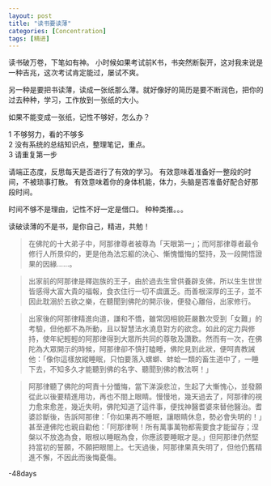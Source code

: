 ```yaml
---
layout: post
title: "读书要读薄"
categories: [Concentration]
tags: [精进]
---
```


读书破万卷，下笔如有神。 小时候如果考试前K书，书突然断裂开，这对我来说是一种吉兆，这次考试肯定能过，屡试不爽。

另一种是要把书读薄，读成一张纸那么薄。就好像好的简历是要不断润色，把你的过去种种，学习，工作放到一张纸的大小。

如果不能变成一张纸，记性不够好，怎么办？

1 不够努力，看的不够多  
2 没有系统的总结知识点，整理笔记，重点。  
3 请重复第一步

请端正态度，反思每天是否进行了有效的学习。
有效意味着准备好一整段的时间，不被琐事打散。
有效意味着你的身体机能，体力，头脑是否准备好配合好那段时间。

时间不够不是理由，记性不好一定是借口。 种种类推。。。

读破读薄的不是书，是你自己，精进，共勉！

> 在佛陀的十大弟子中，阿那律尊者被尊為「天眼第一」；而阿那律尊者最令修行人所景仰的，更是他為法忘軀的決心、慚愧懺悔的堅持，及一段開悟證果的因緣……。

>出家前的阿那律是釋迦族的王子，由於過去生曾供養辟支佛，所以生生世世皆感得大富大貴的福報，食衣住行一切不虞匱乏。而善根深厚的王子，並不因此耽溺於五欲之樂，在聽聞到佛陀的開示後，便發心離俗，出家修行。

>出家後的阿那律精進向道，謙和不憍，雖常因相貌莊嚴數次受到「女難」的考驗，但他都不為所動，且以智慧法水澆息對方的欲念。如此的定力與修持，使年紀輕輕的阿那律得到大眾所共同的尊敬及讚歎。然而有一次，在佛陀為大眾開示的時候，阿那律卻不慎打瞌睡，佛陀見到此狀，便呵責教誡他：「像你這樣放縱睡眠，只怕要落入螺螄、蚌蛤一類的畜生道中了，一睡下去，不知多久才能聽到佛的名字、聽聞到佛的教法啊！」

>阿那律聽了佛陀的呵責十分懺悔，當下涕淚悲泣，生起了大慚愧心，並發願從此以後要精進用功，再也不閤上眼睛。慢慢地，幾天過去了，阿那律的視力愈來愈差，幾近失明，佛陀知道了這件事，便找神醫耆婆來替他醫治。耆婆診斷後，告訴阿那律：「你如果再不睡眠，讓眼睛休息，勢必會失明的！」甚至連佛陀也親自勸他：「阿那律啊！所有萬事萬物都需要食才能留存；涅槃以不放逸為食，眼根以睡眠為食，你應該要睡眠才是。」但阿那律仍然堅持當初的誓願，不願把眼閤上。七天過後，阿那律果真失明了，但他仍舊精進不懈，不因此而後悔憂傷。



-48days